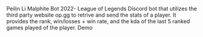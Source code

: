 Peilin Li Malphite Bot 2022-
League of Legends Discord bot that utilizes the third party website op.gg to retrive and send the stats of a player. It provides the rank, win/losses + win rate, and the kda of the last 5 ranked games played of the player.
Demo 
